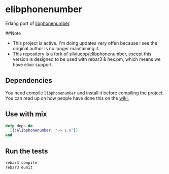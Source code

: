 elibphonenumber
===============

Erlang port of [libphonenumber](https://github.com/googlei18n/libphonenumber).

##Note

- This project is active. I'm doing updates very offen because I see the original author is no longer maintaining it.
- This repository is a fork of [silviucpp/elibphonenumber][3], except this version is designed to be used with rebar3 & hex.pm,
  which means we have elixir support.

## Dependencies

You need compile `libphonenumber` and install it before compiling the project. You can read up on how people have done this on the [wiki.][2]

## Use with mix

```elixir
defp deps do
  [{:elibphonenumber, "~> 1.0"}]
end
```

## Run the tests

```sh
rebar3 compile
rebar3 eunit
```

[1]:https://www.wowapp.com/w/silviu/Silviu-Caragea
[2]:https://github.com/johnhamelink/elibphonenumber/wiki/Compiling-Libphonenumber
[3]:https://github.com/silviucpp/elibphonenumber

